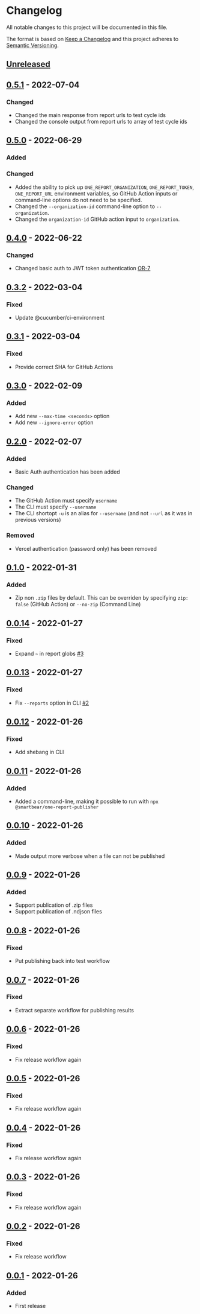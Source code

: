 # Changelog

All notable changes to this project will be documented in this file.

The format is based on [Keep a Changelog](https://keepachangelog.com/en/1.0.0/)
and this project adheres to [Semantic Versioning](https://semver.org/spec/v2.0.0.html).

## [Unreleased]

## [0.5.1] - 2022-07-04
### Changed
- Changed the main response from report urls to test cycle ids
- Changed the console output from report urls to array of test cycle ids

## [0.5.0] - 2022-06-29
### Added

### Changed
- Added the ability to pick up `ONE_REPORT_ORGANIZATION`, `ONE_REPORT_TOKEN`, `ONE_REPORT_URL` environment variables, so GitHub Action inputs or command-line options do not need to be specified.
- Changed the `--organization-id` command-line option to `--organization`.
- Changed the `organization-id` GitHub action input to `organization`.

## [0.4.0] - 2022-06-22
### Changed
- Changed basic auth to JWT token authentication [OR-7](https://smartbear.atlassian.net/browse/OR-7?atlOrigin=eyJpIjoiYmNiNDhjZTliYWMwNDBjZGFjZDAzYWU1YmFiM2Q3ZmUiLCJwIjoiaiJ9)

## [0.3.2] - 2022-03-04
### Fixed
- Update @cucumber/ci-environment

## [0.3.1] - 2022-03-04
### Fixed
- Provide correct SHA for GitHub Actions

## [0.3.0] - 2022-02-09
### Added
- Add new `--max-time <seconds>` option
- Add new `--ignore-error` option

## [0.2.0] - 2022-02-07
### Added
- Basic Auth authentication has been added

### Changed
- The GitHub Action must specify `username`
- The CLI must specify `--username`
- The CLI shortopt `-u` is an alias for `--username` (and not `--url` as it was in previous versions)

### Removed
- Vercel authentication (password only) has been removed

## [0.1.0] - 2022-01-31
### Added
- Zip non `.zip` files by default. This can be overriden by specifying `zip: false` (GitHub Action) or `--no-zip` (Command Line)

## [0.0.14] - 2022-01-27
### Fixed
- Expand `~` in report globs [#3](https://github.com/SmartBear/one-report-publisher/pull/2)

## [0.0.13] - 2022-01-27
### Fixed
- Fix `--reports` option in CLI [#2](https://github.com/SmartBear/one-report-publisher/pull/2)

## [0.0.12] - 2022-01-26
### Fixed
- Add shebang in CLI

## [0.0.11] - 2022-01-26
### Added
- Added a command-line, making it possible to run with `npx @smartbear/one-report-publisher`

## [0.0.10] - 2022-01-26
### Added
- Made output more verbose when a file can not be published

## [0.0.9] - 2022-01-26
### Added
- Support publication of .zip files
- Support publication of .ndjson files

## [0.0.8] - 2022-01-26
### Fixed
- Put publishing back into test workflow

## [0.0.7] - 2022-01-26
### Fixed
- Extract separate workflow for publishing results

## [0.0.6] - 2022-01-26
### Fixed
- Fix release workflow again

## [0.0.5] - 2022-01-26
### Fixed
- Fix release workflow again

## [0.0.4] - 2022-01-26
### Fixed
- Fix release workflow again

## [0.0.3] - 2022-01-26
### Fixed
- Fix release workflow again

## [0.0.2] - 2022-01-26
### Fixed
- Fix release workflow

## [0.0.1] - 2022-01-26
### Added
- First release

[Unreleased]: https://github.com/smartbear/one-report-publisher/compare/v0.5.0...HEAD
[0.5.1]: https://github.com/smartbear/one-report-publisher/compare/v0.5.0...v0.5.1
[0.5.0]: https://github.com/smartbear/one-report-publisher/compare/v0.4.0...v0.5.0
[0.4.0]: https://github.com/smartbear/one-report-publisher/compare/v0.3.2...v0.4.0
[0.3.2]: https://github.com/smartbear/one-report-publisher/compare/v0.3.1...v0.3.2
[0.3.1]: https://github.com/smartbear/one-report-publisher/compare/v0.3.0...v0.3.1
[0.3.0]: https://github.com/smartbear/one-report-publisher/compare/v0.2.0...v0.3.0
[0.2.0]: https://github.com/smartbear/one-report-publisher/compare/v0.1.0...v0.2.0
[0.1.0]: https://github.com/smartbear/one-report-publisher/compare/v0.0.14...v0.1.0
[0.0.14]: https://github.com/smartbear/one-report-publisher/compare/v0.0.13...v0.0.14
[0.0.13]: https://github.com/smartbear/one-report-publisher/compare/v0.0.12...v0.0.13
[0.0.12]: https://github.com/smartbear/one-report-publisher/compare/v0.0.11...v0.0.12
[0.0.11]: https://github.com/smartbear/one-report-publisher/compare/v0.0.10...v0.0.11
[0.0.10]: https://github.com/smartbear/one-report-publisher/compare/v0.0.9...v0.0.10
[0.0.9]: https://github.com/smartbear/one-report-publisher/compare/v0.0.8...v0.0.9
[0.0.8]: https://github.com/smartbear/one-report-publisher/compare/v0.0.7...v0.0.8
[0.0.7]: https://github.com/smartbear/one-report-publisher/compare/v0.0.6...v0.0.7
[0.0.6]: https://github.com/smartbear/one-report-publisher/compare/v0.0.5...v0.0.6
[0.0.5]: https://github.com/smartbear/one-report-publisher/compare/v0.0.4...v0.0.5
[0.0.4]: https://github.com/smartbear/one-report-publisher/compare/v0.0.3...v0.0.4
[0.0.3]: https://github.com/smartbear/one-report-publisher/compare/v0.0.2...v0.0.3
[0.0.2]: https://github.com/smartbear/one-report-publisher/compare/v0.0.1...v0.0.2
[0.0.1]: https://github.com/smartbear/one-report-publisher/compare/f2861360b67450d42e32f0e6708ea6aa795688d1...v0.0.1
